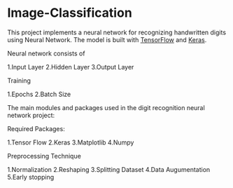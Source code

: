 # Image-Classification

This project implements a neural network for recognizing handwritten digits using Neural Network. The model is built with [TensorFlow](https://www.tensorflow.org/) and [Keras](https://keras.io/).







Neural network consists of


1.Input Layer
2.Hidden Layer
3.Output Layer






Training


1.Epochs
2.Batch Size







The main modules and packages used in the digit recognition neural network project:





Required Packages:



1.Tensor Flow
2.Keras
3.Matplotlib
4.Numpy






Preprocessing Technique


1.Normalization
2.Reshaping
3.Splitting Dataset
4.Data Augumentation
5.Early stopping

